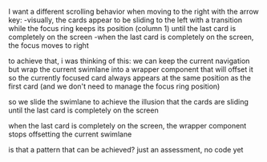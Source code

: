 I want a different scrolling behavior when moving to the right with the arrow key:
-visually, the cards appear to be sliding to the left with a transition while the focus ring keeps its position (column 1) until the last card is completely on the screen
-when the last card is completely on the screen, the focus moves to right

to achieve that, i was thinking of this:
we can keep the current navigation but wrap the current swimlane into a wrapper component that will offset it so the currently focused card always appears at the same position as the first card (and we don't need to manage the focus ring position)

so we slide the swimlane to achieve the illusion that the cards are sliding until the last card is completely on the screen

when the last card is completely on the screen, the wrapper component stops offsetting the current swimlane

is that a pattern that can be achieved? just an assessment, no code yet